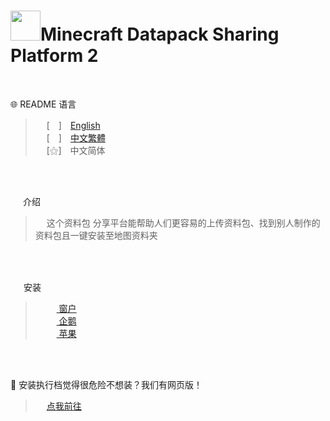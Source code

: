 # <img src="https://media.discordapp.net/attachments/763787703958372402/992710401643003934/unknown.png" width=48>**Minecraft Datapack Sharing Platform 2**<br>
&nbsp;

🌐 README 语言

>&emsp;&nbsp;[　]　[English](https://github.com/mcg25035/Minecraft-Datapack-Sharing-Platform-2/blob/main/README.md)<br>
&emsp;&nbsp;[　]　[中文繁體](https://github.com/mcg25035/Minecraft-Datapack-Sharing-Platform-2/blob/main/README/README_TC.md)<br>
&emsp;&nbsp;[⚝]　中文简体

<br><br>

<img src="https://media.discordapp.net/attachments/763787703958372402/992695856492982352/unknown.png" width=16> 介绍

>&emsp;&nbsp;这个资料包
分享平台能帮助人们更容易的上传资料包、找到别人制作的资料包且一键安装至地图资料夹

<br><br>

<img src="https://cdn.discordapp.com/attachments/763787703958372402/992716242706255932/unknown.png" width=17> 安装

>&emsp;&nbsp; [ <img src="https://cdn.iconscout.com/icon/free/png-256/windows-221-1175066.png" width=12> 窗户]()<br>
>&emsp;&nbsp; [ <img src="https://media.discordapp.net/attachments/763787703958372402/992718211399299132/unknown.png" width=12 >  企鹅]()<br>
>&emsp;&nbsp; [ <img src="https://media.discordapp.net/attachments/763787703958372402/992718435693891595/unknown.png" width=12> 苹果]()

<br><br>

🔗 安装执行档觉得很危险不想装？我们有网页版！
>&emsp;&nbsp;[点我前往]()



